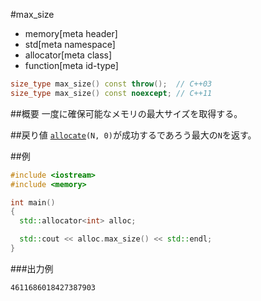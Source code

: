 #max_size
* memory[meta header]
* std[meta namespace]
* allocator[meta class]
* function[meta id-type]

```cpp
size_type max_size() const throw();  // C++03
size_type max_size() const noexcept; // C++11
```

##概要
一度に確保可能なメモリの最大サイズを取得する。


##戻り値
[`allocate`](allocate.md)`(N, 0)`が成功するであろう最大の`N`を返す。


##例
```cpp
#include <iostream>
#include <memory>

int main()
{
  std::allocator<int> alloc;

  std::cout << alloc.max_size() << std::endl;
}
```

###出力例
```
4611686018427387903
```


